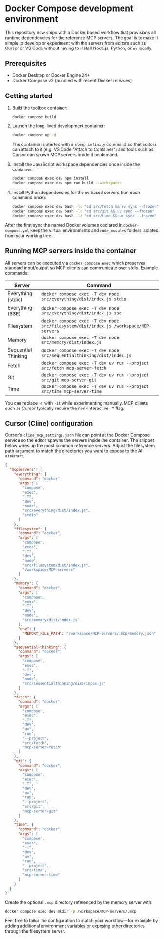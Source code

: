 # Docker Compose development environment

This repository now ships with a Docker based workflow that provisions all
runtime dependencies for the reference MCP servers.  The goal is to make it
simple to develop or experiment with the servers from editors such as Cursor or
VS Code without having to install Node.js, Python, or `uv` locally.

## Prerequisites

- Docker Desktop or Docker Engine 24+
- Docker Compose v2 (bundled with recent Docker releases)

## Getting started

1. Build the toolbox container:

   ```bash
   docker compose build
   ```

2. Launch the long-lived development container:

   ```bash
   docker compose up -d
   ```

   The container is started with a `sleep infinity` command so that editors can
   attach to it (e.g. VS Code "Attach to Container") and tools such as Cursor
   can spawn MCP servers inside it on demand.

3. Install the JavaScript workspace dependencies once inside the container:

   ```bash
   docker compose exec dev npm install
   docker compose exec dev npm run build --workspaces
   ```

4. Install Python dependencies for the `uv` based servers (run each command once):

   ```bash
   docker compose exec dev bash -lc "cd src/fetch && uv sync --frozen"
   docker compose exec dev bash -lc "cd src/git && uv sync --frozen"
   docker compose exec dev bash -lc "cd src/time && uv sync --frozen"
   ```

After the first sync the named Docker volumes declared in
`docker-compose.yml` keep the virtual environments and `node_modules` folders
isolated from your working tree.

## Running MCP servers inside the container

All servers can be executed via `docker compose exec` which preserves standard
input/output so MCP clients can communicate over stdio.  Example commands:

| Server | Command |
| ------ | ------- |
| Everything (stdio) | `docker compose exec -T dev node src/everything/dist/index.js stdio` |
| Everything (SSE) | `docker compose exec -T dev node src/everything/dist/index.js sse` |
| Filesystem | `docker compose exec -T dev node src/filesystem/dist/index.js /workspace/MCP-servers` |
| Memory | `docker compose exec -T dev node src/memory/dist/index.js` |
| Sequential Thinking | `docker compose exec -T dev node src/sequentialthinking/dist/index.js` |
| Fetch | `docker compose exec -T dev uv run --project src/fetch mcp-server-fetch` |
| Git | `docker compose exec -T dev uv run --project src/git mcp-server-git` |
| Time | `docker compose exec -T dev uv run --project src/time mcp-server-time` |

You can replace `-T` with `-it` while experimenting manually.  MCP clients such
as Cursor typically require the non-interactive `-T` flag.

## Cursor (Cline) configuration

Cursor's `cline_mcp_settings.json` file can point at the Docker Compose service
so the editor spawns the servers inside the container.  The snippet below wires
up the most common reference servers.  Adjust the filesystem path argument to
match the directories you want to expose to the AI assistant.

```json
{
  "mcpServers": {
    "everything": {
      "command": "docker",
      "args": [
        "compose",
        "exec",
        "-T",
        "dev",
        "node",
        "src/everything/dist/index.js",
        "stdio"
      ]
    },
    "filesystem": {
      "command": "docker",
      "args": [
        "compose",
        "exec",
        "-T",
        "dev",
        "node",
        "src/filesystem/dist/index.js",
        "/workspace/MCP-servers"
      ]
    },
    "memory": {
      "command": "docker",
      "args": [
        "compose",
        "exec",
        "-T",
        "dev",
        "node",
        "src/memory/dist/index.js"
      ],
      "env": {
        "MEMORY_FILE_PATH": "/workspace/MCP-servers/.mcp/memory.json"
      }
    },
    "sequential-thinking": {
      "command": "docker",
      "args": [
        "compose",
        "exec",
        "-T",
        "dev",
        "node",
        "src/sequentialthinking/dist/index.js"
      ]
    },
    "fetch": {
      "command": "docker",
      "args": [
        "compose",
        "exec",
        "-T",
        "dev",
        "uv",
        "run",
        "--project",
        "src/fetch",
        "mcp-server-fetch"
      ]
    },
    "git": {
      "command": "docker",
      "args": [
        "compose",
        "exec",
        "-T",
        "dev",
        "uv",
        "run",
        "--project",
        "src/git",
        "mcp-server-git"
      ]
    },
    "time": {
      "command": "docker",
      "args": [
        "compose",
        "exec",
        "-T",
        "dev",
        "uv",
        "run",
        "--project",
        "src/time",
        "mcp-server-time"
      ]
    }
  }
}
```

Create the optional `.mcp` directory referenced by the memory server with:

```bash
docker compose exec dev mkdir -p /workspace/MCP-servers/.mcp
```

Feel free to tailor the configuration to match your workflow—for example by
adding additional environment variables or exposing other directories through
the filesystem server.
